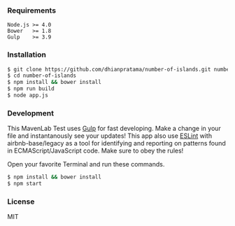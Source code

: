 ### Requirements
```
Node.js >= 4.0
Bower   >= 1.8
Gulp    >= 3.9
```

### Installation
```sh
$ git clone https://github.com/dhianpratama/number-of-islands.git number-of-islands
$ cd number-of-islands
$ npm install && bower install
$ npm run build
$ node app.js
```

### Development
This MavenLab Test uses [Gulp](http://gulpjs.com) for fast developing.
Make a change in your file and instantanously see your updates!
This app also use [ESLint](http://eslint.org) with airbnb-base/legacy as a tool for identifying and reporting on patterns found in ECMAScript/JavaScript code.
Make sure to obey the rules!

Open your favorite Terminal and run these commands.
```sh
$ npm install && bower install
$ npm start
```

### License
MIT

